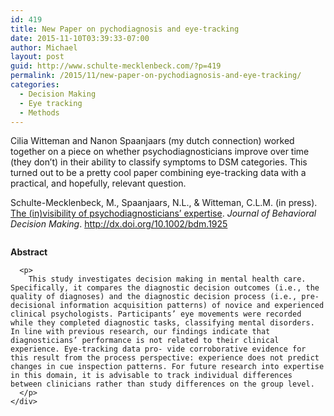 ```yaml
---
id: 419
title: New Paper on pychodiagnosis and eye-tracking
date: 2015-11-10T03:39:33-07:00
author: Michael
layout: post
guid: http://www.schulte-mecklenbeck.com/?p=419
permalink: /2015/11/new-paper-on-pychodiagnosis-and-eye-tracking/
categories:
  - Decision Making
  - Eye tracking
  - Methods
---
```

Cilia Witteman and Nanon Spaanjaars (my dutch connection) worked together on a piece on whether psychodiagnosticians improve over time (they don&#8217;t) in their ability to classify symptoms to DSM categories. This turned out to be a pretty cool paper combining eye-tracking data with a practical, and hopefully, relevant question.

Schulte-Mecklenbeck, M., Spaanjaars, N.L., & Witteman, C.L.M. (in press). [The (in)visibility of psychodiagnosticians&#8217; expertise](/uploads//2009/05/Schulte-Mecklenbeck_et_al2015.pdf). _Journal of Behavioral Decision Making_. http://dx.doi.org/10.1002/bdm.1925

<div class="page" title="Page 1">
  <div class="layoutArea">
    <div class="column">
      <p>
        <strong>Abstract</strong>
      </p>
      
      <p>
        This study investigates decision making in mental health care. Specifically, it compares the diagnostic decision outcomes (i.e., the quality of diagnoses) and the diagnostic decision process (i.e., pre-decisional information acquisition patterns) of novice and experienced clinical psychologists. Participants’ eye movements were recorded while they completed diagnostic tasks, classifying mental disorders. In line with previous research, our findings indicate that diagnosticians’ performance is not related to their clinical experience. Eye-tracking data pro- vide corroborative evidence for this result from the process perspective: experience does not predict changes in cue inspection patterns. For future research into expertise in this domain, it is advisable to track individual differences between clinicians rather than study differences on the group level.
      </p>
    </div>
  </div>
</div>